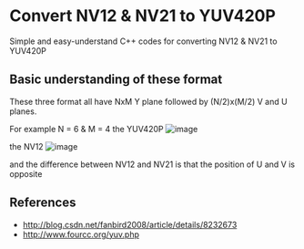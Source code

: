 # Convert NV12 & NV21 to YUV420P

Simple and easy-understand C++ codes for converting NV12 & NV21 to YUV420P

## Basic understanding of these format

These three format all have NxM Y plane followed by (N/2)x(M/2) V and U planes.

For example N = 6 & M = 4
the YUV420P 
![image](http://p.blog.csdn.net/images/p_blog_csdn_net/hhygcy/EntryImages/20081125/yv12.png)

the NV12
![image](http://p.blog.csdn.net/images/p_blog_csdn_net/hhygcy/EntryImages/20081125/nv12.png)

and the difference between NV12 and NV21 is that the position of U and V is opposite

## References

* http://blog.csdn.net/fanbird2008/article/details/8232673
* http://www.fourcc.org/yuv.php
